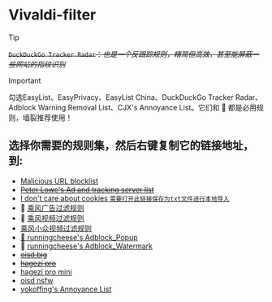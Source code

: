 # Vivaldi-filter


> [!TIP]  
> ~~`DuckDuckGo Tracker Radar`：<i>也是一个反跟踪规则，精简但高效，甚至能屏蔽一些网站的指纹识别</i>~~  


> [!IMPORTANT]  
> 勾选EasyList、EasyPrivacy、EasyList China、DuckDuckGo Tracker Radar、Adblock Warning Removal List、CJX's Annoyance List。它们和 :star2: 都是必用规则，墙裂推荐使用！


## 选择你需要的规则集，然后右键复制它的链接地址，到:

* [Malicious URL blocklist](https://malware-filter.gitlab.io/malware-filter/urlhaus-filter-vivaldi.txt)
* ~~[Peter Lowe's Ad and tracking server list](https://pgl.yoyo.org/adservers/serverlist.php?hostformat=adblockplus&showintro=1&mimetype=plaintext)~~
* [I don't care about cookies `需要打开此链接保存为txt文件进行本地导入`](https://www.i-dont-care-about-cookies.eu/abp/)
* :star2: [乘风广告过滤规则](https://raw.githubusercontent.com/xinggsf/Adblock-Plus-Rule/master/rule.txt)
* :star2: [乘风视频过滤规则](https://raw.githubusercontent.com/xinggsf/Adblock-Plus-Rule/master/mv.txt)
* [乘风小众视频过滤规则](https://raw.githubusercontent.com/xinggsf/Adblock-Plus-Rule/master/minority-mv.txt)
* [:star2: runningcheese's Adblock_Popup](https://raw.githubusercontent.com/runningcheese/RunningCheese-Firefox/master/Restore/Adblock_Popup.txt)
* :star2: [runningcheese's Adblock_Watermark](https://raw.githubusercontent.com/runningcheese/RunningCheese-Firefox/master/Restore/Adblock_Watermark.txt)
* ~~[oisd big](https://big.oisd.nl/)~~
* ~~[hagezi pro](https://cdn.jsdelivr.net/gh/hagezi/dns-blocklists@latest/adblock/pro.txt)~~
* [hagezi pro mini](https://cdn.jsdelivr.net/gh/hagezi/dns-blocklists@latest/adblock/pro.mini.txt)
* [oisd nsfw](https://nsfw.oisd.nl/)
* [yokoffing's Annoyance List](https://raw.githubusercontent.com/yokoffing/filterlists/main/annoyance_list.txt)

